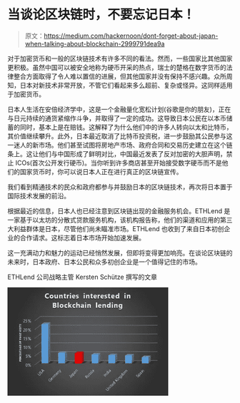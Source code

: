 # 当谈论区块链时，不要忘记日本！

> 原文：<https://medium.com/hackernoon/dont-forget-about-japan-when-talking-about-blockchain-2999791dea9a>

对于加密货币和一般的区块链技术有许多不同的看法。然而，一些国家比其他国家更积极。虽然中国可以被安全地称为硬币开采的热点，瑞士的楚格在数字货币的法律整合方面取得了令人难以置信的进展，但其他国家并没有保持不感兴趣。众所周知，日本对新技术非常开放，不管它们看起来多么超前、复杂或怪异。这同样适用于加密货币。

日本人生活在安倍经济学中，这是一个金融量化宽松计划(谷歌是你的朋友)，正在与日元持续的通货紧缩作斗争，并取得了一定的成功。这导致日本公民在以本币储蓄的同时，基本上是在赔钱。这解释了为什么他们中的许多人转向以太和比特币，其价值继续攀升。此外，日本最近取消了比特币投资税，进一步鼓励其公民参与这一迷人的新市场。他们甚至试图将房地产市场、政府合同和交易历史建立在这个链条上。这让他们与中国形成了鲜明对比，中国最近发表了反对加密的大胆声明，禁止 ICOs(首次公开发行硬币)。当你听到许多商店甚至开始接受数字硬币而不是他们的国家货币时，你可以说日本人正在进行真正的区块链宣传。

我们看到精通技术的民众和政府都参与并鼓励日本的区块链技术，再次将日本置于国际技术发展的前沿。

根据最近的信息，日本人也已经注意到区块链出现的金融服务机会。ETHLend 是一家基于以太坊的分散式贷款服务机构，该机构报告称，他们的渠道和应用的第三大利益群体是日本，尽管他们尚未瞄准市场。ETHLend 也收到了来自日本初创企业的合作请求。这标志着日本市场开始加速发展。

这一充满动力和魅力的运动已经悄然发展，但即将变得更加响亮。在谈论区块链的未来时，日本政府、日本公民和众多初创企业是一个值得记住的市场。

ETHLend 公司战略主管 Kersten Schütze 撰写的文章

![](img/c7ad4dafc24c4cb4bd6c12a6c5fb5e3b.png)